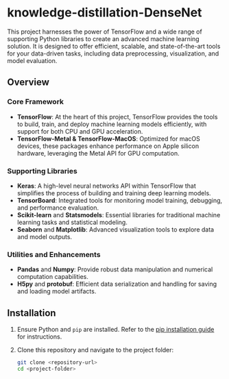 # knowledge-distillation-DenseNet

This project harnesses the power of TensorFlow and a wide range of supporting Python libraries to create an advanced machine learning solution. It is designed to offer efficient, scalable, and state-of-the-art tools for your data-driven tasks, including data preprocessing, visualization, and model evaluation.

## Overview

### Core Framework
- **TensorFlow**: At the heart of this project, TensorFlow provides the tools to build, train, and deploy machine learning models efficiently, with support for both CPU and GPU acceleration.
- **TensorFlow-Metal & TensorFlow-MacOS**: Optimized for macOS devices, these packages enhance performance on Apple silicon hardware, leveraging the Metal API for GPU computation.

### Supporting Libraries
- **Keras**: A high-level neural networks API within TensorFlow that simplifies the process of building and training deep learning models.
- **TensorBoard**: Integrated tools for monitoring model training, debugging, and performance evaluation.
- **Scikit-learn** and **Statsmodels**: Essential libraries for traditional machine learning tasks and statistical modeling.
- **Seaborn** and **Matplotlib**: Advanced visualization tools to explore data and model outputs.

### Utilities and Enhancements
- **Pandas** and **Numpy**: Provide robust data manipulation and numerical computation capabilities.
- **H5py** and **protobuf**: Efficient data serialization and handling for saving and loading model artifacts.


## Installation

1. Ensure Python and `pip` are installed. Refer to the [pip installation guide](https://pip.pypa.io/en/stable/installation/) for instructions.
2. Clone this repository and navigate to the project folder:

   ```bash
   git clone <repository-url>
   cd <project-folder>

